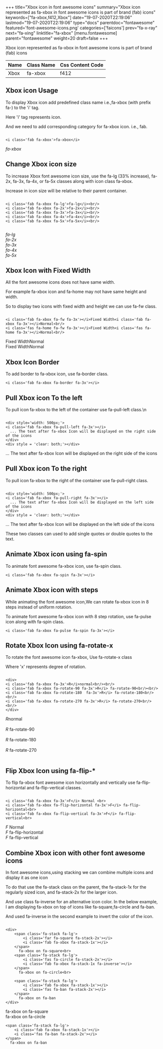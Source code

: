 +++
title="Xbox icon in font awesome icons"
summary="Xbox icon represented as fa-xbox in font awesome icons is part of brand (fab) icons"
keywords=["fa-xbox,f412,Xbox"]
date="19-07-2020T22:19:06"
lastmod="19-07-2020T22:19:06"
type="docs"
parentdoc="fontawesome"
featured='font-awesome-icons.png'
categories=['faicons']
prev="fa-x-ray"
next="fa-xing"
linktitle="fa-xbox"
[menu.fontawesome]
parent="fontawesome"
weight=20
draft=false
+++


Xbox icon represented as fa-xbox in font awesome icons is part of brand (fab) icons

<div class='table-responsive'><table class='table'><thead><tr><th>Name</th><th>Class Name</th><th>Css Content Code</th></tr></thead><tbody><tr><td>Xbox</td><td>fa-xbox</td><td>f412</td></tr></tbody></table></div>



## Xbox icon Usage

To display Xbox icon add predefined class name i.e.,fa-xbox (with prefix fa-) to the 'i' tag.

Here 'i' tag represents icon.

And we need to add corresponding category for fa-xbox icon. i.e., fab.


```

<i class='fab fa-xbox'>fa-xbox</i>
```

<i class='fab fa-xbox'>fa-xbox</i>




## Change Xbox icon size
To increase Xbox font awesome icon size, use the fa-lg (33% increase), fa-2x, fa-3x, fa-4x, or fa-5x classes along with icon class fa-xbox.

Increase in icon size will be relative to their parent container. 

```

<i class='fab fa-xbox fa-lg'>fa-lg</i><br/>
<i class='fab fa-xbox fa-2x'>fa-2x</i><br/>
<i class='fab fa-xbox fa-3x'>fa-3x</i><br/>
<i class='fab fa-xbox fa-4x'>fa-4x</i><br/>
<i class='fab fa-xbox fa-5x'>fa-5x</i><br/>
            
```

<i class='fab fa-xbox fa-lg'>fa-lg</i><br/>
<i class='fab fa-xbox fa-2x'>fa-2x</i><br/>
<i class='fab fa-xbox fa-3x'>fa-3x</i><br/>
<i class='fab fa-xbox fa-4x'>fa-4x</i><br/>
<i class='fab fa-xbox fa-5x'>fa-5x</i><br/>
            



## Xbox Icon with Fixed Width 

All the font awesome icons does not have same width.

For example fa-xbox icon and fa-home may not have same height and width.

So to display two icons with fixed width and height we can use fa-fw class.


```

<i class='fab fa-xbox fa-fw fa-3x'></i>Fixed Width<i class='fab fa-xbox fa-3x'></i>Normal<br/>
<i class='fas fa-home fa-fw fa-3x'></i>Fixed Width<i class='fas fa-home fa-3x'></i>Normal<br/>
```

<i class='fab fa-xbox fa-fw fa-3x'></i>Fixed Width<i class='fab fa-xbox fa-3x'></i>Normal<br/>
<i class='fas fa-home fa-fw fa-3x'></i>Fixed Width<i class='fas fa-home fa-3x'></i>Normal<br/>



## Xbox Icon Border 

To add border to fa-xbox icon, use fa-border class.


```
<i class='fab fa-xbox fa-border fa-3x'></i>

```
<i class='fab fa-xbox fa-border fa-3x'></i>





## Pull Xbox icon To the left

To pull icon fa-xbox to the left of the container use fa-pull-left class.\n

```

<div style='width: 500px;'>
<i class='fab fa-xbox fa-pull-left fa-3x'></i>
  ... The text after fa-xbox Icon will be displayed on the right side of the icons
</div>
<div style = 'clear: both;'></div>
```

<div style='width: 500px;'>
<i class='fab fa-xbox fa-pull-left fa-3x'></i>
  ... The text after fa-xbox Icon will be displayed on the right side of the icons
</div>
<div style = 'clear: both;'></div>




## Pull Xbox icon To the right
To pull icon fa-xbox to the right of the container use fa-pull-right class.

```

<div style='width: 500px;'>
<i class='fab fa-xbox fa-pull-right fa-3x'></i>
  ... The text after fa-xbox Icon will be displayed on the left side of the icons
</div>
<div style = 'clear: both;'></div>
```

<div style='width: 500px;'>
<i class='fab fa-xbox fa-pull-right fa-3x'></i>
  ... The text after fa-xbox Icon will be displayed on the left side of the icons
</div>
<div style = 'clear: both;'></div>

These two classes can used to add single quotes or double quotes to the text.


## Animate Xbox icon using fa-spin
To animate font awesome fa-xbox icon, use fa-spin class.

```
<i class='fab fa-xbox fa-spin fa-3x'></i>
```
<i class='fab fa-xbox fa-spin fa-3x'></i>




## Animate Xbox icon with steps
While animating the font awesome icon,We can rotate fa-xbox icon in 8 steps instead of uniform rotation.

To animate font awesome fa-xbox icon with 8 step rotation, use fa-pulse icon along with fa-spin class.


```
<i class='fab fa-xbox fa-pulse fa-spin fa-3x'></i>

```
<i class='fab fa-xbox fa-pulse fa-spin fa-3x'></i>





## Rotate Xbox Icon using fa-rotate-x
To rotate the font awesome icon fa-xbox, Use fa-rotate-x class

Where 'x' represents degree of rotation.


```

<div>
<i class='fab fa-xbox fa-3x'>R</i>normal<br/><br/>
<i class='fab fa-xbox fa-rotate-90 fa-3x'>R</i> fa-rotate-90<br/><br/> 
<i class='fab fa-xbox fa-rotate-180  fa-3x'>R</i> fa-rotate-180<br/><br/> 
<i class='fab fa-xbox fa-rotate-270 fa-3x'>R</i> fa-rotate-270<br/><br/>
</div>
```

<div>
<i class='fab fa-xbox fa-3x'>R</i>normal<br/><br/>
<i class='fab fa-xbox fa-rotate-90 fa-3x'>R</i> fa-rotate-90<br/><br/> 
<i class='fab fa-xbox fa-rotate-180  fa-3x'>R</i> fa-rotate-180<br/><br/> 
<i class='fab fa-xbox fa-rotate-270 fa-3x'>R</i> fa-rotate-270<br/><br/>
</div>




## Flip Xbox Icon using fa-flip-*
To flip fa-xbox font awesome icon horizontally and vertically use fa-flip-horizontal and fa-flip-vertical classes. 

```

<i class='fab fa-xbox fa-3x'>F</i> Normal <br>
<i class='fab fa-xbox fa-flip-horizontal fa-3x'>F</i> fa-flip-horizontal<br>
<i class='fab fa-xbox fa-flip-vertical fa-3x'>F</i> fa-flip-vertical<br>
```

<i class='fab fa-xbox fa-3x'>F</i> Normal <br>
<i class='fab fa-xbox fa-flip-horizontal fa-3x'>F</i> fa-flip-horizontal<br>
<i class='fab fa-xbox fa-flip-vertical fa-3x'>F</i> fa-flip-vertical<br>




## Combine Xbox icon with other font awesome icons
In font awesome icons,using stacking we can combine multiple icons and display it as one icon 

To do that use the fa-stack class on the parent, the fa-stack-1x for the regularly sized icon, and fa-stack-2x for the larger icon.

And use class fa-inverse for an alternative icon color. 
In the below example, I am displaying fa-xbox on top of icons like fa-square,fa-circle and fa-ban.

And used fa-inverse in the second example to invert the color of the icon.

```

<div>
    <span class='fa-stack fa-lg'>
        <i class='far fa-square fa-stack-2x'></i>
        <i class='fab fa-xbox fa-stack-1x'></i>
    </span>
      fa-xbox on fa-square<br>
    <span class='fa-stack fa-lg'>
        <i class='fas fa-circle fa-stack-2x'></i>
        <i class='fab fa-xbox fa-stack-1x fa-inverse'></i>
    </span>
      fa-xbox on fa-circle<br>

    <span class='fa-stack fa-lg'>
        <i class='fab fa-xbox fa-stack-1x'></i>
        <i class='fas fa-ban fa-stack-2x'></i>
    </span>
      fa-xbox on fa-ban
</div>
```

<div>
    <span class='fa-stack fa-lg'>
        <i class='far fa-square fa-stack-2x'></i>
        <i class='fab fa-xbox fa-stack-1x'></i>
    </span>
      fa-xbox on fa-square<br>
    <span class='fa-stack fa-lg'>
        <i class='fas fa-circle fa-stack-2x'></i>
        <i class='fab fa-xbox fa-stack-1x fa-inverse'></i>
    </span>
      fa-xbox on fa-circle<br>

    <span class='fa-stack fa-lg'>
        <i class='fab fa-xbox fa-stack-1x'></i>
        <i class='fas fa-ban fa-stack-2x'></i>
    </span>
      fa-xbox on fa-ban
</div>







